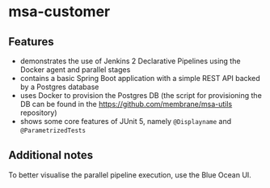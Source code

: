 # msa-customer

## Features

* demonstrates the use of Jenkins 2 Declarative Pipelines using the Docker agent and parallel stages
* contains a basic Spring Boot application with a simple REST API backed by a Postgres database
* uses Docker to provision the Postgres DB (the script for provisioning the DB can be found in the https://github.com/membrane/msa-utils
repository)
* shows some core features of JUnit 5, namely `@Displayname` and `@ParametrizedTests`

## Additional notes

To better visualise the parallel pipeline execution, use the Blue Ocean UI.
